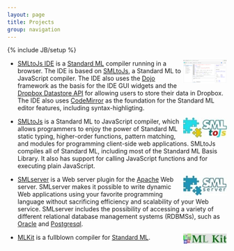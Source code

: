 ```yaml
---
layout: page
title: Projects
group: navigation
---
```

{% include JB/setup %}

<a href="https://diku-dk.github.io/sml-ide"><img width="100" alt="SML IDE" align="right" src="/images/smlide_small.png"></a>

* [SMLtoJs IDE](https://diku-dk.github.io/sml-ide/) is a [Standard ML](http://sml-family.org/)
compiler running in a browser. The IDE is based on
[SMLtoJs](http://www.smlserver.org/smltojs), a Standard ML to
JavaScript compiler. The IDE also uses the
[Dojo](http://www.dojotoolkit.org/) framework as the basis for the IDE
GUI widgets and the [Dropbox Datastore
API](https://www.dropbox.com/developers/datastore) for allowing users
to store their data in Dropbox. The IDE also uses
[CodeMirror](http://codemirror.net/) as the foundation for the
Standard ML editor features, including syntax-highligting.

<a href="http://www.smlserver.org/smltojs"><img width="100" alt="SMLtoJs" align="right" src="/images/smltojs_logo.jpg"></a>

* [SMLtoJs](http://www.smlserver.org/smltojs) is a Standard ML to
JavaScript compiler, which allows programmers to enjoy the power of
Standard ML static typing, higher-order functions, pattern matching,
and modules for programming client-side web applications. SMLtoJs
compiles all of Standard ML, including most of the Standard ML Basis
Library. It also has support for calling JavaScript functions and for
executing plain JavaScript.

<a href="http://www.smlserver.org"><img width="100" alt="SMLserver" align="right" src="/images/smlserver_logo.jpg"></a>

* [SMLserver](http://www.smlserver.org/) is a Web server plugin for
the [Apache](http://www.apache.org/) Web server. SMLserver makes it possible to write dynamic
Web applications using your favorite programming language without
sacrificing efficiency and scalability of your Web service. SMLserver
includes the possibility of accessing a variety of different
relational database management systems (RDBMSs), such as [Oracle](http://www.oracle.com/) and
[Postgresql](http://www.postgresql.org/).

<a href="http://melsman.github.io/mlkit"><img width="100" alt="MLKit" align="right" src="/images/mlkit_logo.png"></a>

* [MLKit](http://melsman.github.io/mlkit) is a fullblown
compiler for [Standard ML](http://sml-family.org/).

